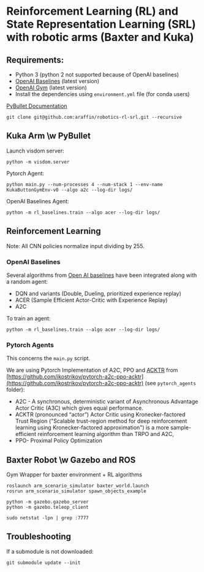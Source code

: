 # Reinforcement Learning (RL) and State Representation Learning (SRL) with robotic arms (Baxter and Kuka)

## Requirements:

- Python 3 (python 2 not supported because of OpenAI baselines)
- [OpenAI Baselines](https://github.com/openai/baselines) (latest version)
- [OpenAI Gym](https://github.com/openai/gym/) (latest version)
- Install the dependencies using `environment.yml` file (for conda users)

[PyBullet Documentation](https://docs.google.com/document/d/10sXEhzFRSnvFcl3XxNGhnD4N2SedqwdAvK3dsihxVUA)

```
git clone git@github.com:araffin/robotics-rl-srl.git --recursive
```

## Kuka Arm \w PyBullet

Launch visdom server:
```
python -m visdom.server
```

Pytorch Agent:
```
python main.py --num-processes 4 --num-stack 1 --env-name KukaButtonGymEnv-v0 --algo a2c --log-dir logs/
```

OpenAI Baselines Agent:
```
python -m rl_baselines.train --algo acer --log-dir logs/
```


## Reinforcement Learning

Note: All CNN policies normalize input dividing by 255.

### OpenAI Baselines

Several algorithms from [Open AI baselines](https://github.com/openai/baselines) have been integrated along with a random agent:

- DQN and variants (Double, Dueling, prioritized experience replay)
- ACER (Sample Efficient Actor-Critic with Experience Replay)
- A2C

To train an agent:
```
python -m rl_baselines.train --algo acer --log-dir logs/
```

### Pytorch Agents

This concerns the `main.py` script.

We are using Pytorch Implementation of A2C, PPO and [ACKTR](https://blog.openai.com/baselines-acktr-a2c/) from [https://github.com/ikostrikov/pytorch-a2c-ppo-acktr](https://github.com/ikostrikov/pytorch-a2c-ppo-acktr) (see `pytorch_agents` folder):

- A2C - A synchronous, deterministic variant of Asynchronous Advantage Actor Critic (A3C) which gives equal performance.
- ACKTR (pronounced “actor”) Actor Critic using Kronecker-factored Trust Region ("Scalable trust-region method for deep reinforcement learning using Kronecker-factored approximation") is a more sample-efficient reinforcement learning algorithm than TRPO and A2C,
- PPO- Proximal Policy Optimization


## Baxter Robot \w Gazebo and ROS
Gym Wrapper for baxter environment + RL algorithms

```
roslaunch arm_scenario_simulator baxter_world.launch
rosrun arm_scenario_simulator spawn_objects_example

python -m gazebo.gazebo_server
python -m gazebo.teleop_client
```

```
sudo netstat -lpn | grep :7777
```

## Troubleshooting
If a submodule is not downloaded:
```
git submodule update --init
```
